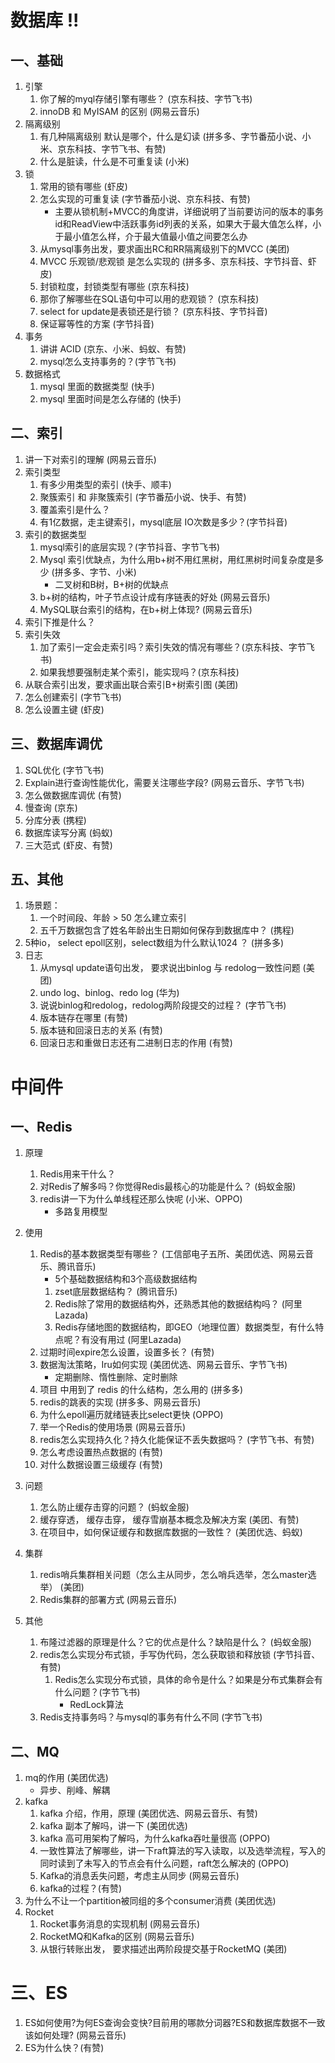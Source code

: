 # 数据库 !!

## 一、基础
1. 引擎 
   1. 你了解的myql存储引擎有哪些？ (京东科技、字节飞书)
   2. innoDB 和 MyISAM 的区别 (网易云音乐)
2. 隔离级别
   1. 有几种隔离级别 默认是哪个，什么是幻读 (拼多多、字节番茄小说、小米、京东科技、字节飞书、有赞)
   2. 什么是脏读，什么是不可重复读 (小米)
3. 锁
   1. 常用的锁有哪些 (虾皮)
   2. 怎么实现的可重复读 (字节番茄小说、京东科技、有赞)
      - 主要从锁机制+MVCC的角度讲，详细说明了当前要访问的版本的事务id和ReadView中活跃事务id列表的关系，如果大于最大值怎么样，小于最小值怎么样，介于最大值最小值之间要怎么办
   3. 从mysql事务出发，要求画出RC和RR隔离级别下的MVCC (美团)
   4. MVCC 乐观锁/悲观锁 是怎么实现的 (拼多多、京东科技、字节抖音、虾皮)
   5. 封锁粒度，封锁类型有哪些 (京东科技)
   6. 那你了解哪些在SQL语句中可以用的悲观锁？ (京东科技)
   7. select for update是表锁还是行锁？ (京东科技、字节抖音)
   8. 保证幂等性的方案 (字节抖音)
4. 事务
   1. 讲讲 ACID (京东、小米、蚂蚁、有赞)
   2. mysql怎么支持事务的？(字节飞书)
5. 数据格式
   1. mysql 里面的数据类型 (快手)
   2. mysql 里面时间是怎么存储的 (快手)

## 二、索引
1. 讲一下对索引的理解 (网易云音乐)
2. 索引类型
   1. 有多少用类型的索引 (快手、顺丰)
   2. 聚簇索引 和 非聚簇索引 (字节番茄小说、快手、有赞)
   3. 覆盖索引是什么？
   4. 有1亿数据，走主键索引，mysql底层 IO次数是多少？(字节抖音)
3. 索引的数据类型
   1. mysql索引的底层实现？(字节抖音、字节飞书)
   2. Mysql 索引优缺点，为什么用b+树不用红黑树，用红黑树时间复杂度是多少 (拼多多、字节、小米)
      - 二叉树和B树，B+树的优缺点
   3. b+树的结构，叶子节点设计成有序链表的好处 (网易云音乐)
   4. MySQL联台索引的结构，在b+树上体现? (网易云音乐)
4. 索引下推是什么？
5. 索引失效
   1. 加了索引一定会走索引吗？索引失效的情况有哪些？(京东科技、字节飞书)
   2. 如果我想要强制走某个索引，能实现吗？(京东科技)
6. 从联合索引出发，要求画出联合索引B+树索引图  (美团)
7. 怎么创建索引 (字节飞书)
8. 怎么设置主键 (虾皮)

## 三、数据库调优
1. SQL优化 (字节飞书)
2. Explain进行查询性能优化，需要关注哪些字段? (网易云音乐、字节飞书)
3. 怎么做数据库调优 (有赞)
4. 慢查询  (京东)
5. 分库分表 (携程)
6. 数据库读写分离 (蚂蚁)
7. 三大范式 (虾皮、有赞)

## 五、其他
1. 场景题：
   1. 一个时间段、年龄 > 50 怎么建立索引
   2. 五千万数据包含了姓名年龄出生日期如何保存到数据库中？ (携程)
2. 5种io， select epoll区别，select数组为什么默认1024 ？ (拼多多)
3. 日志
   1. 从mysql update语句出发， 要求说出binlog 与 redolog一致性问题 (美团)
   2. undo log、binlog、redo log (华为)
   3. 说说binlog和redolog，redolog两阶段提交的过程？ (字节飞书)
   4. 版本链存在哪里 (有赞)
   5. 版本链和回滚日志的关系 (有赞)
   6. 回滚日志和重做日志还有二进制日志的作用 (有赞)

# 中间件

## 一、Redis
1. 原理
   1. Redis用来干什么？
   2. 对Redis了解多吗？你觉得Redis最核心的功能是什么？ (蚂蚁金服)
   3. redis讲一下为什么单线程还那么快呢 (小米、OPPO)
      - 多路复用模型
2. 使用
   1. Redis的基本数据类型有哪些？ (工信部电子五所、美团优选、网易云音乐、腾讯音乐)
      - 5个基础数据结构和3个高级数据结构
      1. zset底层数据结构？ (腾讯音乐)
      2. Redis除了常用的数据结构外，还熟悉其他的数据结构吗？ (阿里Lazada)
      3. Redis存储地图的数据结构，即GEO（地理位置）数据类型，有什么特点呢？有没有用过 (阿里Lazada)
   2. 过期时间expire怎么设置，设置多长？ (有赞)
   3. 数据淘汰策略，Iru如何实现 (美团优选、网易云音乐、字节飞书)
      - 定期删除、惰性删除、定时删除
   4. 项目 中用到了 redis 的什么结构，怎么用的 (拼多多)
   5. redis的跳表的实现 (拼多多、网易云音乐)
   6. 为什么epoll遍历就绪链表比select更快 (OPPO)
   7. 举一个Redis的使用场景 (网易云音乐)
   8. redis怎么实现持久化？持久化能保证不丢失数据吗？ (字节飞书、有赞)
   9. 怎么考虑设置热点数据的 (有赞)
   10. 对什么数据设置三级缓存 (有赞)


3. 问题
   1. 怎么防止缓存击穿的问题？ (蚂蚁金服)
   2. 缓存穿透， 缓存击穿， 缓存雪崩基本概念及解决方案 (美团、有赞)
   3. 在项目中，如何保证缓存和数据库数据的一致性？ (美团优选、蚂蚁)
4. 集群
   1. redis哨兵集群相关问题（怎么主从同步，怎么哨兵选举，怎么master选举） (美团)
   2. Redis集群的部署方式 (网易云音乐)
5. 其他
   1. 布隆过滤器的原理是什么？它的优点是什么？缺陷是什么？ (蚂蚁金服)
   2. redis怎么实现分布式锁，手写伪代码，怎么获取锁和释放锁 (字节抖音、有赞)
      1. Redis怎么实现分布式锁，具体的命令是什么？如果是分布式集群会有什么问题？(字节飞书)
         - RedLock算法 
   3. Redis支持事务吗？与mysql的事务有什么不同 (字节飞书)


## 二、MQ
1. mq的作用 (美团优选)
   - 异步、削峰、解耦
2. kafka
   1. kafka 介绍，作用，原理 (美团优选、网易云音乐、有赞)
   2. kafka 副本了解吗，讲一下 (美团优选)
   3. kafka 高可用架构了解吗，为什么kafka吞吐量很高 (OPPO)
   4. 一致性算法了解哪些，讲一下raft算法的写入读取，以及选举流程，写入的同时读到了未写入的节点会有什么问题，raft怎么解决的 (OPPO)
   5. Kafka的消息丢失问题，考虑主从同步 (网易云音乐)
   6. kafka的过程？(有赞)
3. 为什么不让一个partition被同组的多个consumer消费 (美团优选)
4. Rocket
   1. Rocket事务消息的实现机制 (网易云音乐)
   2. RocketMQ和Kafka的区别 (网易云音乐)
   3. 从银行转账出发， 要求描述出两阶段提交基于RocketMQ (美团)


# 三、ES
1. ES如何使用?为何ES查询会变快?目前用的哪款分词器?ES和数据库数据不一致该如何处理? (网易云音乐)
3. ES为什么快？(有赞)


